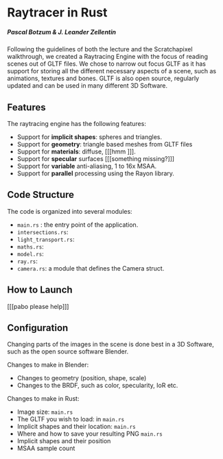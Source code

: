 # Raytracer in Rust
##### Pascal Botzum & J. Leander Zellentin
Following the guidelines of both the lecture and the Scratchapixel walkthrough, we created a Raytracing Engine with the focus of reading scenes out of GLTF files. We chose to narrow out focus GLTF as it has support for storing all the different necessary aspects of a scene, such as animations, textures and bones. GLTF is also open source, regularly updated and can be used in many different 3D Software.

## Features

The raytracing engine has the following features:

 - Support for **implicit shapes**: spheres and triangles.
 - Support for **geometry**: triangle based meshes from GLTF files
 - Support for **materials**: diffuse, [[[hmm ]]].
 - Support for **specular** surfaces [[[something missing?]]]
 - Support for **variable** anti-aliasing, 1 to 16x MSAA.
 - Support for **parallel** processing using the Rayon library.

## Code Structure

The code is organized into several modules:

 - `main.rs` : the entry point of the application.
 - `intersections.rs`: 
 - `light_transport.rs`: 
 - `maths.rs`: 
 - `model.rs`: 
 - `ray.rs`: 
 - `camera.rs`: a module that defines the Camera struct.


## How to Launch 

[[[pabo please help]]]

## Configuration

Changing parts of the images in the scene is done best in a 3D Software, such as the open source software Blender.

Changes to make in Blender:

 - Changes to geometry (position, shape, scale)
 - Changes to the BRDF, such as color, specularity, IoR etc.

Changes to make in Rust:

 - Image size: `main.rs`
 - The GLTF you wish to load: in `main.rs`
 - Implicit shapes and their location: `main.rs`
 - Where and how to save your resulting PNG `main.rs`
 - Implicit shapes and their position
 - MSAA sample count